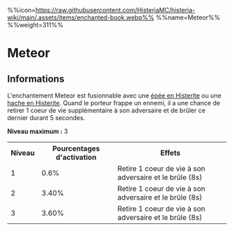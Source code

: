 %%icon=https://raw.githubusercontent.com/HisteriaMC/histeria-wiki/main/.assets/items/enchanted-book.webp%%
%%name=Meteor%%
%%weight=311%%

# Meteor

## Informations
L'enchantement Meteor est fusionnable avec une [épée en Histerite](https://histeria.fr/wiki/2-equipement/tools) ou une [hache en Histerite](https://histeria.fr/wiki/2-equipement/tools).
Quand le porteur frappe un ennemi, il a une chance de retirer 1 coeur de vie supplémentaire à son adversaire et de brûler ce dernier durant 5 secondes.

**Niveau maximum :** 3

<table>
  <tr>
    <th>Niveau</th>
    <th>Pourcentages d'activation</th>
    <th>Effets</th>
  </tr>
  <tr>
    <td>1</td>
    <td>0.6%</td>
    <td>Retire 1 coeur de vie à son adversaire et le brûle (8s)</td>
  </tr>
  <tr>
    <td>2</td>
    <td>3.40%</td>
    <td>Retire 1 coeur de vie à son adversaire et le brûle (8s)</td>
  <tr>
    <td>3</td>
    <td>3.60%</td>
    <td>Retire 1 coeur de vie à son adversaire et le brûle (8s)</td>
</table>